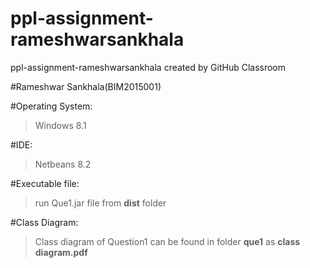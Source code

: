 # ppl-assignment-rameshwarsankhala
ppl-assignment-rameshwarsankhala created by GitHub Classroom

#Rameshwar Sankhala(BIM2015001)

#Operating System:
>Windows 8.1

#IDE:
>Netbeans 8.2

#Executable file:
>run Que1.jar file from __dist__ folder

#Class Diagram:
>Class diagram of Question1 can be found in folder __que1__ as __class diagram.pdf__
